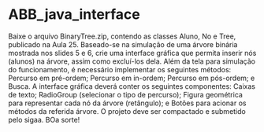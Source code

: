 # ABB_java_interface

Baixe o arquivo BinaryTree.zip, contendo as classes Aluno, No e Tree, publicado na Aula 25. Baseado-se na simulação de uma árvore binária mostrada nos slides 5 e 6, crie uma interface gráfica que permita inserir nós (alunos) na árvore, assim como excluí-los dela.  Além da tela para simulação do funcionamento, é necessário implementar os seguintes métodos: Percurso em pré-ordem; Percurso em in-ordem; Percurso em pós-ordem; e Busca. A interface gráfica deverá conter os seguintes componentes: Caixas de texto; RadioGroup (selecionar o tipo de percurso); Figura geométrica para representar cada nó da árvore (retângulo); e Botões para acionar os métodos da referida árvore. O projeto deve ser compactado e submetido pelo sigaa. BOa sorte!
